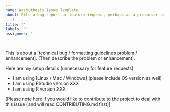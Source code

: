 ```yaml
---
name: WashUthesis Issue Template
about: File a bug report or feature request, perhaps as a precursor to contributing
  :)
title: ''
labels: ''
assignees: ''

---
```


This is about a [technical bug / formatting guidelines problem / enhancement]. (Then describe the problem or enhancement).

Here are my setup details (unnecessary for feature requests):
- I am using [Linux / Mac / Windows] (please include OS version as well)
- I am using RStudio version XXX
- I am using R version XXX

[Please note here if you would like to contribute to the project to deal with this issue (and will read CONTRIBUTING.md first)]
